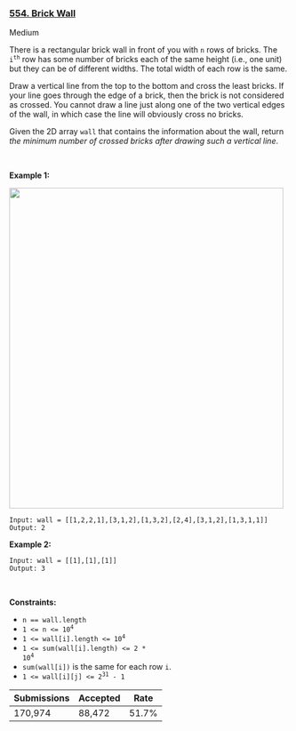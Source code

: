 ### [554. Brick Wall](https://leetcode.com/problems/brick-wall)

Medium

There is a rectangular brick wall in front of you with `` n `` rows of bricks. The <code>i<sup>th</sup></code> row has some number of bricks each of the same height (i.e., one unit) but they can be of different widths. The total width of each row is the same.

Draw a vertical line from the top to the bottom and cross the least bricks. If your line goes through the edge of a brick, then the brick is not considered as crossed. You cannot draw a line just along one of the two vertical edges of the wall, in which case the line will obviously cross no bricks.

Given the 2D array `` wall `` that contains the information about the wall, return _the minimum number of crossed bricks after drawing such a vertical line_.

 

__Example 1:__

<img alt="" src="https://assets.leetcode.com/uploads/2021/04/24/cutwall-grid.jpg" style="width: 493px; height: 577px;"/>

```
Input: wall = [[1,2,2,1],[3,1,2],[1,3,2],[2,4],[3,1,2],[1,3,1,1]]
Output: 2
```

__Example 2:__

```
Input: wall = [[1],[1],[1]]
Output: 3
```

 

__Constraints:__

*   `` n == wall.length ``
*   <code>1 <= n <= 10<sup>4</sup></code>
*   <code>1 <= wall[i].length <= 10<sup>4</sup></code>
*   <code>1 <= sum(wall[i].length) <= 2 * 10<sup>4</sup></code>
*   `` sum(wall[i]) `` is the same for each row `` i ``.
*   <code>1 <= wall[i][j] <= 2<sup>31</sup> - 1</code>

| Submissions    | Accepted     | Rate   |
| -------------- | ------------ | ------ |
| 170,974 | 88,472 | 51.7% |